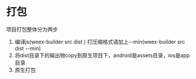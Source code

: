 # 打包

项目打包整体分为两步

1. 编译js\(weex-builder src dist \) 打压缩格式请加上--min\(weex-builder src dist --min\)
2. 将dist目录下的输出物copy到原生项目下，android是assets目录，ios是app目录
3. 原生打包



